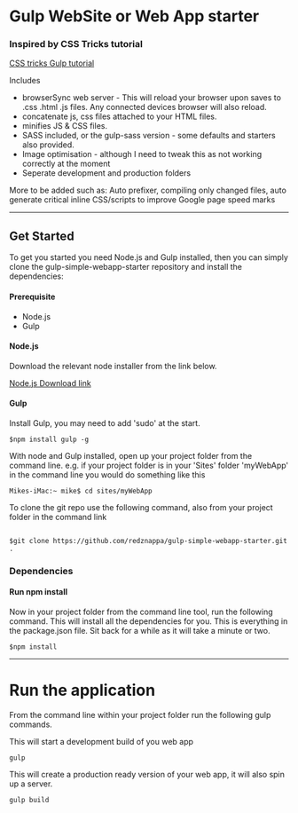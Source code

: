 # Gulp WebSite or Web App starter

### Inspired by CSS Tricks tutorial
[CSS tricks Gulp tutorial](https://css-tricks.com/gulp-for-beginners/)

Includes
* browserSync web server - This will reload your browser upon saves to  .css .html .js files.
Any connected devices browser will also reload.
* concatenate js, css files attached to your HTML files.
* minifies JS & CSS files.
* SASS included, or the gulp-sass version - some defaults and starters also provided.
* Image optimisation - although I need to tweak this as not working correctly at the moment
* Seperate development and production folders

More to be added such as:
 Auto prefixer, compiling only changed files, auto generate critical inline CSS/scripts to improve Google page speed marks

---

## Get Started
To get you started you need Node.js and Gulp installed, then you can simply clone the gulp-simple-webapp-starter repository and install the dependencies:

#### Prerequisite

* Node.js
* Gulp

#### Node.js

Download the relevant node installer from the link below.

[Node.js Download link](https://nodejs.org/en/download/)


#### Gulp
Install Gulp, you may need to add 'sudo' at the start.
```
$npm install gulp -g

```
With node and Gulp installed, open up your project folder from the command line. e.g. if your project folder is in your 'Sites' folder 'myWebApp' in the command line you would do something like this

```
Mikes-iMac:~ mike$ cd sites/myWebApp

```
To clone the git repo use the following command, also from your project folder in the command link
```

$git clone https://github.com/redznappa/gulp-simple-webapp-starter.git .

```


### Dependencies

#### Run npm install
Now in your project folder from the command line tool, run the following command. This will install all the dependencies for you. This is everything in the package.json file.  Sit back for a while as it will take a minute or two.

```
$npm install

```
----

# Run the application

From the command line within your project folder run the following gulp commands.

This will start a development build of you web app

```
gulp

```
This will create a production ready version of your web app, it will also spin up a server.

```
gulp build

```
